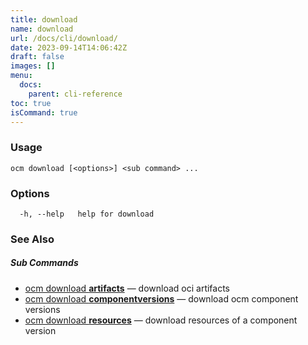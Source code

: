 ```yaml
---
title: download
name: download
url: /docs/cli/download/
date: 2023-09-14T14:06:42Z
draft: false
images: []
menu:
  docs:
    parent: cli-reference
toc: true
isCommand: true
---
```

### Usage

```
ocm download [<options>] <sub command> ...
```

### Options

```
  -h, --help   help for download
```

### See Also



##### Sub Commands

* [ocm download <b>artifacts</b>](/docs/cli/download/artifacts)	 &mdash; download oci artifacts
* [ocm download <b>componentversions</b>](/docs/cli/download/componentversions)	 &mdash; download ocm component versions
* [ocm download <b>resources</b>](/docs/cli/download/resources)	 &mdash; download resources of a component version

